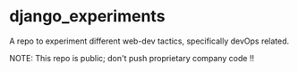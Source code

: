 # django_experiments
A repo to experiment different web-dev tactics, specifically devOps related.

NOTE: This repo is public; don't push proprietary company code !!
